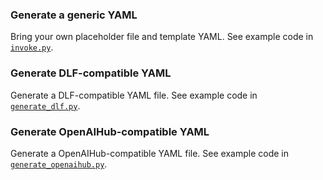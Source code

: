 ### Generate a generic YAML

Bring your own placeholder file and template YAML. See example code in [`invoke.py`](invoke.py).

### Generate DLF-compatible YAML

Generate a DLF-compatible YAML file. See example code in [`generate_dlf.py`](generate_dlf.py).

### Generate OpenAIHub-compatible YAML

Generate a OpenAIHub-compatible YAML file. See example code in [`generate_openaihub.py`](generate_openaihub.py).